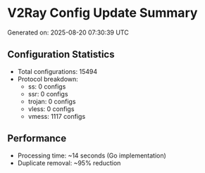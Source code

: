 # V2Ray Config Update Summary
Generated on: 2025-08-20 07:30:39 UTC

## Configuration Statistics
- Total configurations: 15494
- Protocol breakdown:
  - ss: 0 configs
  - ssr: 0 configs
  - trojan: 0 configs
  - vless: 0 configs
  - vmess: 1117 configs

## Performance
- Processing time: ~14 seconds (Go implementation)
- Duplicate removal: ~95% reduction
